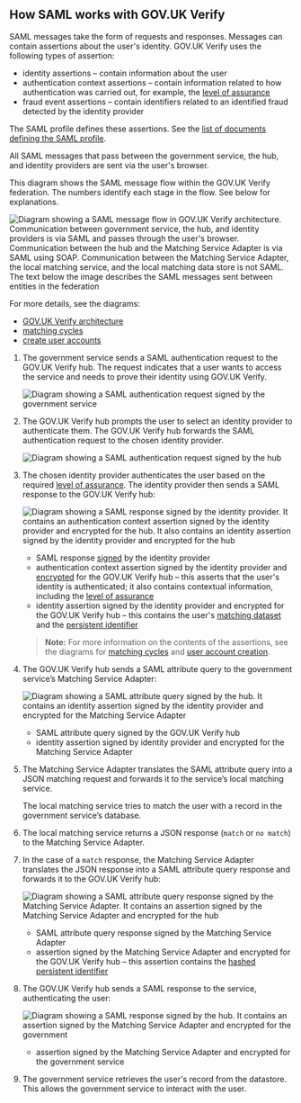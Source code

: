 ## How SAML works with GOV.UK Verify


SAML messages take the form of requests and responses. Messages can
contain assertions about the user's identity. GOV.UK Verify uses the
following types of assertion:

* identity assertions – contain information about the user
* authentication context assertions – contain information related to how authentication was carried out, for example, the [level of assurance](#glossary-level-of-assurance)
* fraud event assertions – contain identifiers related to an identified fraud detected by the identity provider

The SAML profile defines these assertions. See the
[list of documents defining the SAML profile](#saml-documents).

All SAML messages that pass between the government service, the hub, and
identity providers are sent via the user's browser.

<a name="saml-flow-diagram"></a>

This diagram shows the SAML message flow within the GOV.UK Verify
federation. The numbers identify each stage in the flow. See below for
explanations.

![Diagram showing a SAML message flow in GOV.UK Verify architecture. Communication between government service, the hub, and identity providers is via SAML and passes through the user's browser. Communication between the hub and the Matching Service Adapter is via SAML using SOAP. Communication between the Matching Service Adapter, the local matching service, and the local matching data store is not SAML. The text below the image describes the SAML messages sent between entities in the federation](/documentation/saml/samlFlowIO.svg)

For more details, see the diagrams:

* [GOV.UK Verify architecture](#architecture-diagram)
* [matching cycles](#matching-cycles-diagram)
* [create user accounts](#create-user-accounts-diagram)


1. The government service sends a SAML authentication request to the GOV.UK Verify hub. The request indicates that a user wants to access the service and needs to prove their identity using GOV.UK Verify.

    ![Diagram showing a SAML authentication request signed by the government service](/documentation/saml/saml-step1.svg)

1. The GOV.UK Verify hub prompts the user to select an identity provider to authenticate them. The GOV.UK Verify hub forwards the SAML authentication request to the chosen identity provider.

    ![Diagram showing a SAML authentication request signed by the hub](/documentation/saml/saml-step2.svg)

1. The chosen identity provider authenticates the user based on the required [level of assurance](#glossary-level-of-assurance). The identity provider then sends a SAML response to the GOV.UK Verify hub:

    ![Diagram showing a SAML response signed by the identity provider. It contains an authentication context assertion signed by the identity provider and encrypted for the hub. It also contains an identity assertion signed by the identity provider and encrypted for the hub](/documentation/saml/saml-step3.svg)
     * SAML response [signed](#signing-certificates) by the identity provider
     * authentication context assertion signed by the identity provider and [encrypted](#encryption-certificates) for the GOV.UK Verify hub –  this asserts that the user's identity is authenticated; it also contains contextual information, including the [level of assurance](#glossary-level-of-assurance)
     * identity assertion signed by the identity provider and encrypted for the GOV.UK Verify hub – this contains the user's [matching dataset](#glossary-matching-dataset) and the [persistent identifier](#glossary-persistent-identifier)

     > **Note:**
     > For more information on the contents of the assertions, see the diagrams for [matching cycles](#matching-cycles-diagram) and [user account creation](#create-user-accounts-diagram).

1. The GOV.UK Verify hub sends a SAML attribute query to the government service’s Matching Service Adapter:

    ![Diagram showing a SAML attribute query signed by the hub. It contains an identity assertion signed by the identity provider and encrypted for the Matching Service Adapter](/documentation/saml/saml-step4.svg)
    * SAML attribute query signed by the GOV.UK Verify hub
    * identity assertion signed by identity provider and encrypted for the Matching Service Adapter

1. The Matching Service Adapter translates the SAML attribute query into a JSON matching request and forwards it to the service’s local matching service.

    The local matching service tries to match the user with a record in
    the government service’s database.

1. The local matching service returns a JSON response (`match` or `no match`) to the Matching Service Adapter.
1. In the case of a `match` response, the Matching Service Adapter translates the JSON response into a SAML attribute query response and forwards it to the GOV.UK Verify hub:

    ![Diagram showing a SAML attribute query response signed by the Matching Service Adapter. It contains an assertion signed by the Matching Service Adapter and encrypted for the hub](/documentation/saml/saml-step7.svg)
    * SAML attribute query response signed by the Matching Service Adapter
    * assertion signed by the Matching Service Adapter and encrypted for the GOV.UK Verify hub – this assertion contains the [hashed persistent identifier](#glossary-hashed-PID)

1. The GOV.UK Verify hub sends a SAML response to the service, authenticating the user:

    ![Diagram showing a SAML response signed by the hub. It contains an assertion signed by the Matching Service Adapter and encrypted for the government ](/documentation/saml/saml-step8.svg)
    * assertion signed by the Matching Service Adapter and encrypted for the government service

1. The government service retrieves the user's record from the datastore. This allows the government service to interact with the user.

